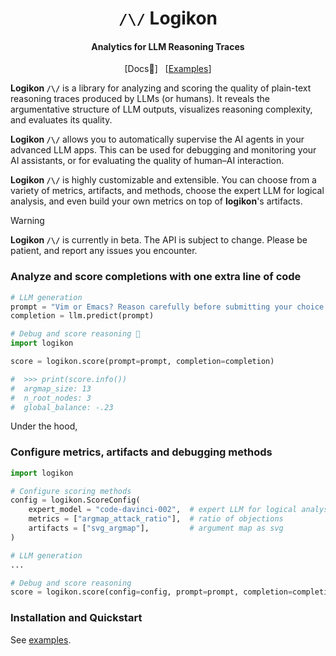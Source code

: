 
<center>
<h1><code>/\/</code> Logikon</h1>
<h4>Analytics for LLM Reasoning Traces</h3>
[Docs🚧] &nbsp; [<a href="./examples">Examples</a>]
<p>
</center>



**Logikon `/\/`** is a library for analyzing and scoring the quality of plain-text reasoning traces produced by LLMs (or humans). It reveals the argumentative structure of LLM outputs, visualizes reasoning complexity, and evaluates its quality.

**Logikon `/\/`** allows you to automatically supervise the AI agents in your advanced LLM apps. This can be used for debugging and monitoring your AI assistants, or for evaluating the quality of human–AI interaction.

**Logikon `/\/`** is highly customizable and extensible. You can choose from a variety of metrics, artifacts, and methods, choose the expert LLM for logical analysis, and even build your own metrics on top of **logikon**'s artifacts.


> [!WARNING]
> **Logikon `/\/`** is currently in beta. The API is subject to change. Please be patient, and report any issues you encounter.


### Analyze and score completions with one extra line of code

```python
# LLM generation
prompt = "Vim or Emacs? Reason carefully before submitting your choice."
completion = llm.predict(prompt)

# Debug and score reasoning 🚀
import logikon

score = logikon.score(prompt=prompt, completion=completion)

#  >>> print(score.info())
#  argmap_size: 13
#  n_root_nodes: 3
#  global_balance: -.23
```

Under the hood, 

### Configure metrics, artifacts and debugging methods

```python
import logikon

# Configure scoring methods
config = logikon.ScoreConfig(
    expert_model = "code-davinci-002",  # expert LLM for logical analysis
    metrics = ["argmap_attack_ratio"],  # ratio of objections
    artifacts = ["svg_argmap"],         # argument map as svg
)

# LLM generation
...

# Debug and score reasoning
score = logikon.score(config=config, prompt=prompt, completion=completion)
```


### Installation and Quickstart

See [examples](./examples).






